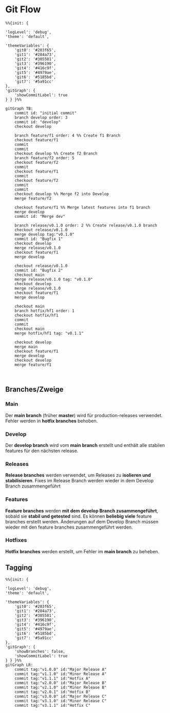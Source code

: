 # Git Flow

```mermaid
%%{init: {

'logLevel': 'debug',
'theme': 'default',

'themeVariables': {
    'git0': '#203f65',
    'git1': '#284a73',
    'git2': '#305581',
    'git3': '#396190',
    'git4': '#416c9f',
    'git5': '#4979ae',
    'git6': '#5185bd',
    'git7': '#5a91cc'
},
'gitGraph': {
    'showCommitLabel': true
} } }%%

gitGraph TB:
    commit id: "initial commit"
    branch develop order: 3
    commit id: "develop"
    checkout develop

    branch feature/f1 order: 4 %% Create f1 Branch
    checkout feature/f1
    commit
    commit
    checkout develop %% Create f2 Branch
    branch feature/f2 order: 5
    checkout feature/f2
    commit
    checkout feature/f1
    commit
    checkout feature/f2
    commit
    commit
    checkout develop %% Merge f2 into Develop
    merge feature/f2

    checkout feature/f1 %% Merge latest features into f1 branch
    merge develop
    commit id: "Merge dev"

    branch release/v0.1.0 order: 2 %% Create release/v0.1.0 branch
    checkout release/v0.1.0
    merge develop tag:"v0.1.0"
    commit id: "Bugfix 1"
    checkout develop
    merge release/v0.1.0
    checkout feature/f1
    merge develop

    checkout release/v0.1.0
    commit id: "Bugfix 2"
    checkout main
    merge release/v0.1.0 tag: "v0.1.0"
    checkout develop
    merge release/v0.1.0
    checkout feature/f1
    merge develop

    checkout main
    branch hotfix/hf1 order: 1
    checkout hotfix/hf1
    commit
    commit
    checkout main
    merge hotfix/hf1 tag: "v0.1.1"

    checkout develop
    merge main
    checkout feature/f1
    merge develop
    checkout develop
    merge feature/f1

    

```

## Branches/Zweige

### Main

Der **main branch** (früher **master**) wird für production-releases verwendet. Fehler werden in **hotfix branches** behoben.

### Develop

Der **develop branch** wird vom **main branch** erstellt und enthält alle stabilen features für den nächsten release.

### Releases

**Release branches** werden verwendet, um Releases zu **isolieren und stabilisieren**. Fixes im Release Branch werden wieder in dem Develop Branch zusammengeführt

### Features

**Feature branches** werden **mit dem develop Branch zusammengeführt**, sobald sie **stabil und getested** sind. Es können **beliebig viele** feature branches erstellt werden. Änderungen auf dem Develop Branch müssen wieder mit den feature branches zusammengeführt werden.

### Hotfixes

**Hotfix branches** werden erstellt, um Fehler im **main branch** zu beheben.

## Tagging

```mermaid
%%{init: {

'logLevel': 'debug',
'theme': 'default',

'themeVariables': {
    'git0': '#203f65',
    'git1': '#284a73',
    'git2': '#305581',
    'git3': '#396190',
    'git4': '#416c9f',
    'git5': '#4979ae',
    'git6': '#5185bd',
    'git7': '#5a91cc'
},
'gitGraph': {
    'showBranches': false,
    'showCommitLabel': true
} } }%%
gitGraph LR:
    commit tag:"v1.0.0" id:"Major Release A"
    commit tag:"v1.1.0" id:"Minor Release A"
    commit tag:"v1.1.1" id:"Hotfix A"
    commit tag:"v2.0.0" id:"Major Release B"
    commit tag:"v2.1.0" id:"Minor Release B"
    commit tag:"v2.0.1" id:"Hotfix B"
    commit tag:"v3.0.0" id:"Major Release C"
    commit tag:"v3.1.0" id:"Minor Release C"
    commit tag:"v3.1.1" id:"Hotfix C"
```
